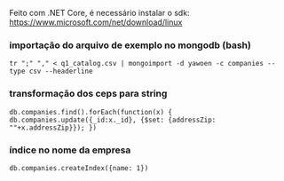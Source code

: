 Feito com .NET Core, é necessário instalar o sdk: https://www.microsoft.com/net/download/linux


### importação do arquivo de exemplo no mongodb (bash)

```
tr ";" "," < q1_catalog.csv | mongoimport -d yawoen -c companies --type csv --headerline
```


### transformação dos ceps para string

```
db.companies.find().forEach(function(x) { db.companies.update({_id:x._id}, {$set: {addressZip: ""+x.addressZip}}); })
```

### índice no nome da empresa

```
db.companies.createIndex({name: 1})
```

